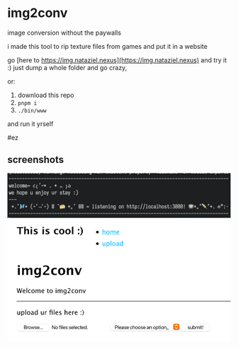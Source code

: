 # img2conv
image conversion without the paywalls

i made this tool to rip texture files from games and put it in a website

go [here to https://img.nataziel.nexus](https://img.nataziel.nexus) and try it :)
just dump a whole folder and go crazy, 

or:
1. download this repo
2. `pnpm i`
3. `./bin/www`

and run it yrself

#ez

## screenshots

![console](./public/images/console.png)
![console](./public/images/webbysite.png)

